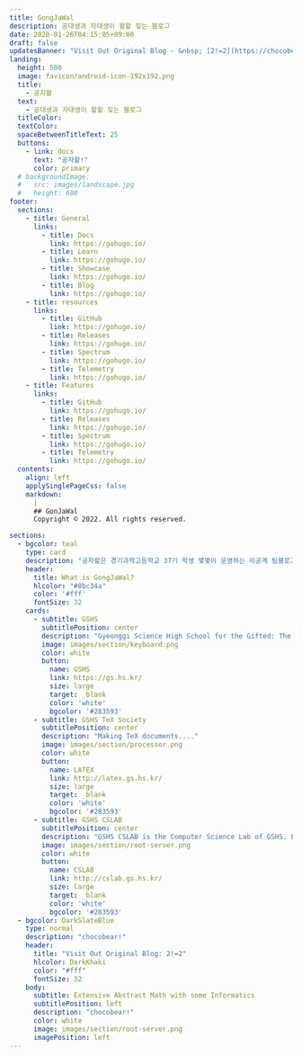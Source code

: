 ```yaml
---
title: GongJaWal
description: 공대생과 자대생이 왈왈 짖는 블로그
date: 2020-01-26T04:15:05+09:00
draft: false
updatesBanner: "Visit Out Original Blog - &nbsp; [2!=2](https://chocobear.tistory.com/) &nbsp; just arrived"
landing:
  height: 500
  image: favicon/android-icon-192x192.png
  title:
    - 공자왈
  text:
    - 공대생과 자대생이 왈왈 짖는 블로그
  titleColor:
  textColor:
  spaceBetweenTitleText: 25
  buttons:
    - link: docs
      text: "공자왈!"
      color: primary
  # backgroundImage: 
  #   src: images/landscape.jpg
  #   height: 600
footer:
  sections:
    - title: General
      links:
        - title: Docs
          link: https://gohugo.io/
        - title: Learn
          link: https://gohugo.io/
        - title: Showcase
          link: https://gohugo.io/
        - title: Blog
          link: https://gohugo.io/
    - title: resources
      links:
        - title: GitHub
          link: https://gohugo.io/
        - title: Releases
          link: https://gohugo.io/
        - title: Spectrum
          link: https://gohugo.io/
        - title: Telemetry
          link: https://gohugo.io/
    - title: Features
      links:
        - title: GitHub
          link: https://gohugo.io/
        - title: Releases
          link: https://gohugo.io/
        - title: Spectrum
          link: https://gohugo.io/
        - title: Telemetry
          link: https://gohugo.io/
  contents: 
    align: left
    applySinglePageCss: false
    markdown:
      |
      ## GonJaWal
      Copyright © 2022. All rights reserved.

sections:
  - bgcolor: teal
    type: card
    description: "공자왈은 경기과학고등학교 37기 학생 몇몇이 운영하는 이공계 팀블로그입니다."
    header: 
      title: What is GongJaWal?
      hlcolor: "#8bc34a"
      color: '#fff'
      fontSize: 32
    cards:
      - subtitle: GSHS
        subtitlePosition: center
        description: "Gyeonggi Science High School for the Gifted: The First, The Best"
        image: images/section/keyboard.png
        color: white
        button: 
          name: GSHS
          link: https://gs.hs.kr/
          size: large
          target: _blank
          color: 'white'
          bgcolor: '#283593'
      - subtitle: GSHS TeX Society
        subtitlePosition: center
        description: "Making TeX documents...."
        image: images/section/processor.png
        color: white
        button: 
          name: LATEX
          link: http://latex.gs.hs.kr/
          size: large 
          target: _blank
          color: 'white'
          bgcolor: '#283593'
      - subtitle: GSHS CSLAB
        subtitlePosition: center
        description: "GSHS CSLAB is the Computer Science Lab of GSHS. Expensive Servers!!"
        image: images/section/root-server.png
        color: white
        button: 
          name: CSLAB
          link: http://cslab.gs.hs.kr/
          size: large
          target: _blank
          color: 'white'
          bgcolor: '#283593'
  - bgcolor: DarkSlateBlue
    type: normal
    description: "chocobear!"
    header:
      title: "Visit Out Original Blog: 2!=2"
      hlcolor: DarkKhaki
      color: "#fff"
      fontSize: 32
    body:
      subtitle: Extensive Abstract Math with some Informatics
      subtitlePosition: left
      description: "chocobear!"
      color: white
      image: images/section/root-server.png
      imagePosition: left
---
```

